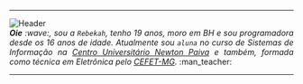 -----

<div>
<img align="center" alt="Header" src="https://github.com/pinheirorebekah/pinheirorebekah/blob/main/img/header2.png?raw=true"/>
</div>



</div>
<div align="justify">
<i><b>Oie</b> :wave:, sou a <code>Rebekah</code>, tenho 19 anos, moro em BH e sou programadora desde os 16 anos de idade. Atualmente sou <code>aluna</code> no curso de  Sistemas de Informação na <a href="https://newtonpaiva.br/" target="_blank">Centro Universitário Newton Paiva</a> e também, formada como técnica em Eletrônica pelo  <a href="https://www.cefetmg.br/" target="_blank">CEFET-MG</a>.</i> :man_teacher:<br />
</div>

-----
